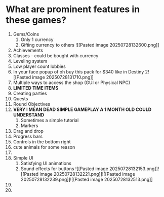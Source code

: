 # What are prominent features in these games?
1. Gems/Coins
	1. Only 1 currency
	2. Gifting currency to others
	   ![[Pasted image 20250728132600.png]]
2. Achievements 
3. Classes - could be bought with currency
4. Leveling system
5. Low player count lobbies
6. In your face popup of oh buy this pack for $340 like in Destiny 2![[Pasted image 20250728131710.png]]
7. Multiple ways to access the shop (GUI or Physical NPC)
8. **LIMITED TIME ITEMS**
9. Creating parties
10. Quests
11. Round Objectives
12. **VERY I MEAN DEAD SIMPLE GAMEPLAY A 1 MONTH OLD COULD UNDERSTAND**
	1. Sometimes a simple tutorial
	2. Markers 
13. Drag and drop
14. Progress bars
15. Controls in the bottom right
16. cute animals for some reason
17. 
18. Simple UI
	1. Satisfying UI animations
	2. Sound effects for buttons
	    ![[Pasted image 20250728132153.png]]![[Pasted image 20250728132221.png]]![[Pasted image 20250728132239.png]]![[Pasted image 20250728132513.png]]
19. 
20. 